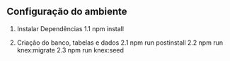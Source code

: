 ## Configuração do ambiente

1. Instalar Dependências
1.1 npm install

2. Criação do banco, tabelas e dados
2.1 npm run postinstall
2.2 npm run knex:migrate
2.3 npm run knex:seed